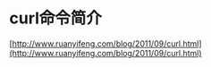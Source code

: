 # curl命令简介

[http://www.ruanyifeng.com/blog/2011/09/curl.html](http://www.ruanyifeng.com/blog/2011/09/curl.html)